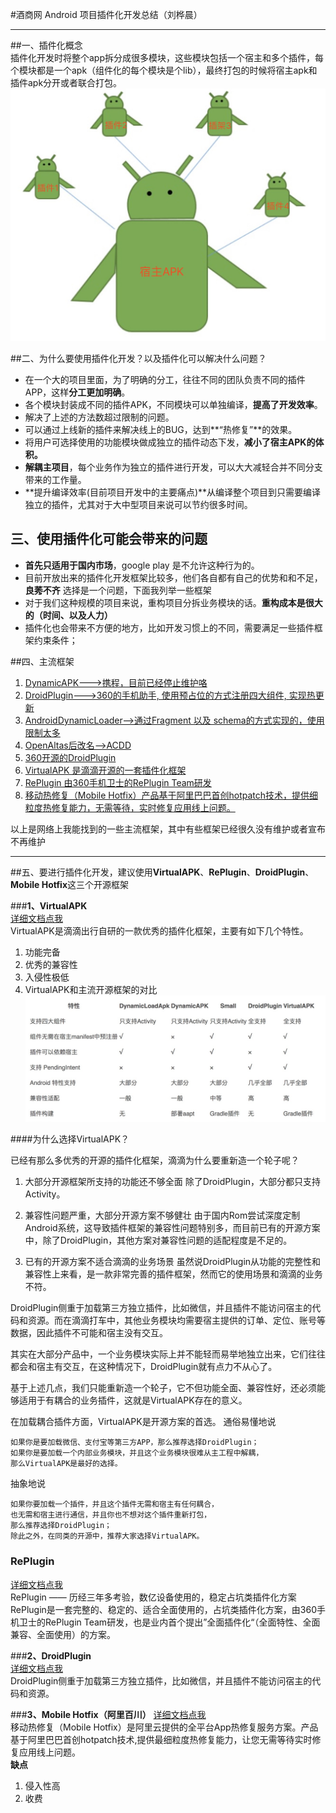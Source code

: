 #酒商网 Android 项目插件化开发总结（刘桦晨）

-----
##一、插件化概念  
插件化开发时将整个app拆分成很多模块，这些模块包括一个宿主和多个插件，每个模块都是一个apk（组件化的每个模块是个lib），最终打包的时候将宿主apk和插件apk分开或者联合打包。 ![android 插件化思维图](https://github.com/ThirteenKilometers/GuardianLife/blob/master/Images/D4AF6DAC-BE93-42AB-AA8A-97A9030C5D95.png?raw=true)



##二、为什么要使用插件化开发？以及插件化可以解决什么问题？

* 在一个大的项目里面，为了明确的分工，往往不同的团队负责不同的插件APP，这样**分工更加明确**。  
* 各个模块封装成不同的插件APK，不同模块可以单独编译，**提高了开发效率**。  
* 解决了上述的方法数超过限制的问题。  
* 可以通过上线新的插件来解决线上的BUG，达到**“热修复”**的效果。
* 将用户可选择使用的功能模块做成独立的插件动态下发，**减小了宿主APK的体积。**  
* **解耦主项目**，每个业务作为独立的插件进行开发，可以大大减轻合并不同分支带来的工作量。  
*  **提升编译效率(目前项目开发中的主要痛点)**从编译整个项目到只需要编译独立的插件，尤其对于大中型项目来说可以节约很多时间。

## 三、使用插件化可能会带来的问题
*  **首先只适用于国内市场**，google play 是不允许这种行为的。
*  目前开放出来的插件化开发框架比较多，他们各自都有自己的优势和和不足，**良莠不齐**	选择是一个问题，下面我列举一些框架
*  对于我们这种规模的项目来说，重构项目分拆业务模块的话。**重构成本是很大的（时间、以及人力）**  
*  插件化也会带来不方便的地方，比如开发习惯上的不同，需要满足一些插件框架约束条件；


##四、主流框架
1. [DynamicAPK--->携程，目前已经停止维护咯](https://github.com/CtripMobile/DynamicAPK)  
2. [DroidPlugin--->360的手机助手, 使用预占位的方式注册四大组件, 实现热更新](https://github.com/Qihoo360/DroidPlugin/blob/master/readme_cn.md)  
3. [AndroidDynamicLoader-->通过Fragment 以及 schema的方式实现的，使用限制太多](https://github.com/mmin18/AndroidDynamicLoader)
4. [OpenAltas后改名-->ACDD](https://github.com/bunnyblue/ACDD/blob/master/README-Zh.md)  
5. [360开源的DroidPlugin](https://github.com/DroidPluginTeam/DroidPlugin)
6. [VirtualAPK 是滴滴开源的一套插件化框架](https://github.com/didi/VirtualAPK)
7. [RePlugin 由360手机卫士的RePlugin Team研发](https://github.com/Qihoo360/RePlugin/blob/dev/README_CN.md)
8. [移动热修复（Mobile Hotfix）产品基于阿里巴巴首创hotpatch技术，提供细粒度热修复能力，无需等待，实时修复应用线上问题。](https://help.aliyun.com/product/51340.html?spm=5176.131995.673114.doc_11.7d9795297DIiBG)  

以上是网络上我能找到的一些主流框架，其中有些框架已经很久没有维护或者宣布不再维护  

----------


##五、要进行插件化开发，建议使用**VirtualAPK**、**RePlugin**、**DroidPlugin**、**Mobile Hotfix**这三个开源框架


###**1、VirtualAPK**  
[详细文档点我](https://github.com/didi/VirtualAPK/wiki#%E4%BC%98%E7%A7%80%E7%9A%84%E5%85%BC%E5%AE%B9%E6%80%A7)  
  VirtualAPK是滴滴出行自研的一款优秀的插件化框架，主要有如下几个特性。  
  1. 功能完备   
  2. 优秀的兼容性  
  3. 入侵性极低  
  4. VirtualAPK和主流开源框架的对比  
  ![](https://github.com/ThirteenKilometers/GuardianLife/blob/master/Images/5FB278F9-7D67-4F7B-866C-7CE1471C3839.png?raw=true)
  
####为什么选择VirtualAPK？

  已经有那么多优秀的开源的插件化框架，滴滴为什么要重新造一个轮子呢？

1. 大部分开源框架所支持的功能还不够全面 除了DroidPlugin，大部分都只支持Activity。

2. 兼容性问题严重，大部分开源方案不够健壮 由于国内Rom尝试深度定制Android系统，这导致插件框架的兼容性问题特别多，而目前已有的开源方案中，除了DroidPlugin，其他方案对兼容性问题的适配程度是不足的。

3. 已有的开源方案不适合滴滴的业务场景 虽然说DroidPlugin从功能的完整性和兼容性上来看，是一款非常完善的插件框架，然而它的使用场景和滴滴的业务不符。

DroidPlugin侧重于加载第三方独立插件，比如微信，并且插件不能访问宿主的代码和资源。而在滴滴打车中，其他业务模块均需要宿主提供的订单、定位、账号等数据，因此插件不可能和宿主没有交互。

其实在大部分产品中，一个业务模块实际上并不能轻而易举地独立出来，它们往往都会和宿主有交互，在这种情况下，DroidPlugin就有点力不从心了。

基于上述几点，我们只能重新造一个轮子，它不但功能全面、兼容性好，还必须能够适用于有耦合的业务插件，这就是VirtualAPK存在的意义。

在加载耦合插件方面，VirtualAPK是开源方案的首选。
通俗易懂地说

    如果你是要加载微信、支付宝等第三方APP，那么推荐选择DroidPlugin；
    如果你是要加载一个内部业务模块，并且这个业务模块很难从主工程中解耦，
    那么VirtualAPK是最好的选择。

抽象地说

    如果你要加载一个插件，并且这个插件无需和宿主有任何耦合，
    也无需和宿主进行通信，并且你也不想对这个插件重新打包，
    那么推荐选择DroidPlugin；
    除此之外，在同类的开源中，推荐大家选择VirtualAPK。

### **RePlugin**  
 [详细文档点我](https://github.com/Qihoo360/RePlugin/blob/dev/README_CN.md)  
 RePlugin —— 历经三年多考验，数亿设备使用的，稳定占坑类插件化方案  
 RePlugin是一套完整的、稳定的、适合全面使用的，占坑类插件化方案，由360手机卫士的RePlugin Team研发，也是业内首个提出”全面插件化“（全面特性、全面兼容、全面使用）的方案。
 
 
###**2、DroidPlugin**  
  [详细文档点我](https://github.com/DroidPluginTeam/DroidPlugin/blob/master/readme_cn.md)  
  DroidPlugin侧重于加载第三方独立插件，比如微信，并且插件不能访问宿主的代码和资源。
 
###**3、Mobile Hotfix（阿里百川）**
  [详细文档点我](https://help.aliyun.com/product/51340.html?spm=5176.131995.673114.doc_11.24f81cbcMNb1b8)  
  移动热修复（Mobile Hotfix）是阿里云提供的全平台App热修复服务方案。产品基于阿里巴巴首创hotpatch技术,提供最细粒度热修复能力，让您无需等待实时修复应用线上问题。  
  **缺点**  
  1. 侵入性高  
  2. 收费












